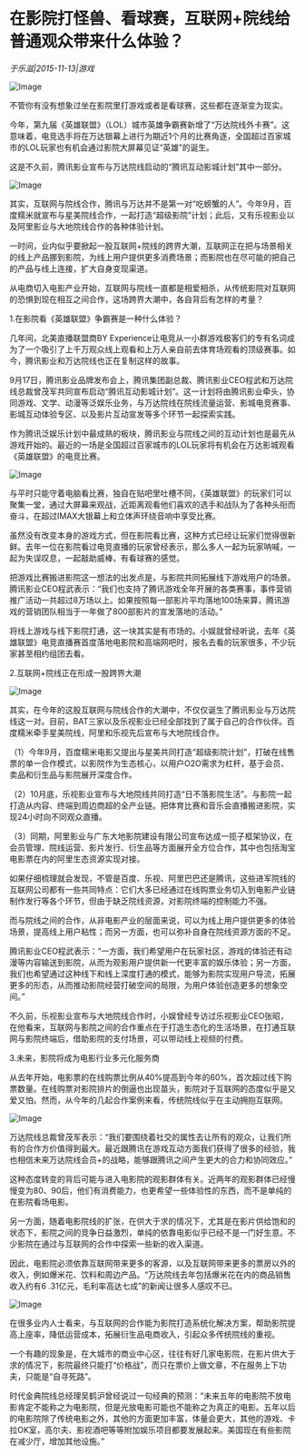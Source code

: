 # 在影院打怪兽、看球赛，互联网+院线给普通观众带来什么体验？

*于乐滋|2015-11-13|游戏*

![Image](http://static.ylzbl.com/uploads/ueditor/php/upload/image/20171019/1508399006178162.jpeg)

不管你有没有想象过坐在影院里打游戏或者是看球赛，这些都在逐渐变为现实。

今年，第九届《英雄联盟》（LOL）城市英雄争霸赛新增了“万达院线外卡赛”。这意味着，电竞选手将在万达银幕上进行为期近1个月的比赛角逐，全国超过百家城市的LOL玩家也有机会通过影院大屏幕见证“英雄”的诞生。

这是不久前，腾讯影业宣布与万达院线启动的“腾讯互动影城计划”其中一部分。

![Image](http://si1.go2yd.com/get-image/0HbXB3uytUW)

其实，互联网与院线合作，腾讯与万达并不是第一对“吃螃蟹的人”。今年9月，百度糯米就宣布与星美院线合作，一起打造“超级影院”计划；此后，又有乐视影业以及阿里影业与大地院线合作的各种体验计划。

一时间，业内似乎要掀起一股互联网+院线的跨界大潮，互联网正在把与场景相关的线上产品挪到影院，为线上用户提供更多消费场景；而影院也在尽可能的把自己的产品与线上连接，扩大自身变现渠道。

从电商切入电影产业开始，互联网与院线一直都是相爱相杀，从传统影院对互联网的恐惧到现在相互之间合作，这场跨界大潮中，各自背后有怎样的考量？

1.在影院看《英雄联盟》争霸赛是一种什么体验？

几年间，北美直播联盟商BY Experience让电竞从一小群游戏极客们的专有名词成为了一个吸引了上千万观众线上观看和上万人亲自前去体育场观看的顶级赛事。如今，腾讯影业和万达院线也正在复制这样的故事。

9月17日，腾讯影业品牌发布会上，腾讯集团副总裁、腾讯影业CEO程武和万达院线总裁曾茂军共同宣布启动“腾讯互动影城计划”。这一计划将由腾讯影业牵头，协同游戏、文学、动漫等泛娱乐业务，与万达院线在院线流量运营、影城电竞赛事、影城互动体验专区、以及影片互动宣发等多个环节一起探索实践。

作为腾讯泛娱乐计划中最成熟的板块，腾讯影业与院线之间的互动计划也是最先从游戏开始的。最近的一场是全国超过百家城市的LOL玩家将有机会在万达影城观看《英雄联盟》的电竞比赛。

![Image](http://si1.go2yd.com/get-image/0HbXB2JbMTQ)

与平时只能守着电脑看比赛，独自在贴吧里吐槽不同，《英雄联盟》的玩家们可以聚集一堂，通过大屏幕来观战，近距离观看他们喜欢的选手和战队为了各种头衔而奋斗，在超过IMAX大银幕上和立体声环绕音响中享受比赛。

虽然没有改变本身的游戏方式，但在影院看比赛，这种方式已经让玩家们觉得很新鲜。去年一位在影院看过电竞直播的玩家曾经表示，那么多人一起为玩家呐喊，一起为失误叹息，一起敲助威棒，有看球赛的感觉。

把游戏比赛搬进影院这一想法的出发点是，与影院共同拓展线下游戏用户的场景。腾讯影业CEO程武表示：“我们也支持了腾讯游戏全年开展的各类赛事，事件营销推广活动一共超过8万场以上。如果按照每一部影片平均落地100场来算，腾讯游戏的营销团队相当于一年做了800部影片的宣发落地的活动。”

将线上游戏与线下影院打通，这一块其实是有市场的。小娱就曾经听说，去年《英雄联盟》电竞直播赛首度落地电影院和高端网吧时，报名去看的玩家很多，不少玩家甚至相约组团去看。

2.互联网+院线正在形成一股跨界大潮

![Image](http://si1.go2yd.com/get-image/0HbXAzTJMAa)

其实，在今年的这股互联网与院线合作的大潮中，不仅仅诞生了腾讯影业与万达院线这一对。目前，BAT三家以及乐视影业已经全部找到了属于自己的合作伙伴。百度糯米牵手星美院线，阿里和乐视先后宣布与大地院线合作。

（1）今年9月，百度糯米电影又提出与星美共同打造“超级影院计划”，打破在线售票的单一合作模式，以影院作为生态核心，以用户O2O需求为杠杆，基于会员、卖品和衍生品与影院展开深度合作。

（2）10月底，乐视影业宣布与大地院线共同打造“日不落影院生活”。与影院一起打造从内容、终端到周边商超的全产业链。把体育比赛和音乐会直播搬进影院，实现24小时向不同观众直播。

（3）同期，阿里影业与广东大地影院建设有限公司宣布达成一揽子框架协议，在会员管理、院线运营、影片发行、衍生品等方面展开全方位合作，其中也包括淘宝电影票在内的阿里生态资源实现对接。

如果仔细梳理就会发现，不管是百度、乐视、阿里巴巴还是腾讯，这些进军院线的互联网公司都有一些共同特点：它们大多已经通过在线购票业务切入到电影产业链制作发行等各个环节，但由于缺乏院线资源，对影院终端的控制能力不强。

而与院线之间的合作，从非电影产业的层面来说，可以为线上用户提供更多的体验场景，提高线上用户粘性；而另一方面，也可以弥补自身在院线资源方面的不足。

腾讯影业CEO程武表示：“一方面，我们希望用户在玩家社区，游戏的体验还有动漫等内容输送到影院，从而为观影用户提供新一代更丰富的娱乐体验；另一方面，我们也希望通过这种线下和线上深度打通的模式，能够为影院实现用户导流，拓展更多的形态，从而推动影院经营打破空间的局限，为用户体验创造更多的想象空间。”

不久前，乐视影业宣布与大地院线合作时，小娱曾经专访过乐视影业CEO张昭，在他看来，互联网与影院之间的合作重点在于打造生态化的生活场景，在打通互联网与影院终端后，借助影院的支付场景，可以带动线上视频的付费。

3.未来，影院将成为电影行业多元化服务商

从去年开始，电影票的在线购票比例从40%提高到今年的60%，首次超过线下购票数量。在线购票对影院排片的倒逼也出现苗头，影院对于互联网的态度似乎是又爱又怕。然而，从今年的几起合作案例来看，传统院线似乎在主动拥抱互联网。

![Image](http://si1.go2yd.com/get-image/0HbXB10Lh0S)

万达院线总裁曾茂军表示：“我们要围绕着社交的属性去让所有的观众，让我们所有的合作方价值得到最大。最近跟腾讯在游戏互动方面我们获得了很多的经验，我也相信未来万达院线会员+的战略，能够跟腾讯之间产生更大的合力和协同效应。”

这种态度转变的背后可能与进入电影院的观影群体有关。近两年的观影群体已经慢慢变为80、90后，他们有消费能力，也更希望一些体验性的东西，而不是单纯的在影院看场电影。

另一方面，随着电影院线的扩张，在供大于求的情况下，尤其是在影片供给饱和的状态下，影院之间的竞争日益激烈，单纯的依靠电影似乎已经不是一门好生意。不少影院在通过与互联网的合作中探索一些新的收入渠道。

因此，电影院必须依靠互联网带来更多的客源，以及互联网带来更多的票房以外的收入，例如爆米花、饮料和周边产品。“万达院线去年包括爆米花在内的商品销售收入约有6 .31亿元，毛利率高达七成”的新闻让很多人感叹不已。

![Image](http://si1.go2yd.com/get-image/0HbXB5TEAyG)

在很多业内人士看来，与互联网的合作能为影院打造系统化解决方案，帮助影院提高上座率，降低运营成本，拓展衍生品电商收入，引起众多传统院线的重视。

一个有趣的现象是，在大城市的商业中心区，往往有好几家电影院，在影片供大于求的情况下，影院最终只能打“价格战”，而只在票价上做文章，不在服务上下功夫，只能是“自寻死路”。

时代金典院线总经理吴鹤沪曾经说过一句经典的预测：“未来五年的电影院不放电影肯定不能称之为电影院，但是光放电影可能也不能称之为真正的电影。五年以后的电影院除了传统电影之外，其他的方面更加丰富，体量会更大，其他的游戏、卡拉OK室，高尔夫、影视酒吧等等附加娱乐项目都要发展起来。美国现在有些影院在减少厅，增加其他设施。”

